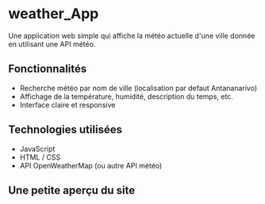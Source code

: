# weather_App

Une application web simple qui affiche la météo actuelle d'une ville donnée en utilisant une API météo.

## Fonctionnalités

- Recherche météo par nom de ville (localisation par defaut Antananarivo)
- Affichage de la température, humidité, description du temps, etc.
- Interface claire et responsive

## Technologies utilisées

- JavaScript
- HTML / CSS
- API OpenWeatherMap (ou autre API météo)

## Une petite aperçu du site

